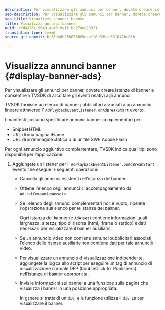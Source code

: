```yaml
---
description: Per visualizzare gli annunci per banner, dovete creare istanze di banner e consentire a TVSDK di ascoltare gli eventi relativi agli annunci.
seo-description: Per visualizzare gli annunci per banner, dovete creare istanze di banner e consentire a TVSDK di ascoltare gli eventi relativi agli annunci.
seo-title: Visualizza annunci banner
title: Visualizza annunci banner
uuid: cfd4b26c-9643-4b60-9aff-bc27dec289f1
translation-type: tm+mt
source-git-commit: bc35da8b258056809ceaf18e33bed631047bc81b

---
```



# Visualizza annunci banner {#display-banner-ads}

Per visualizzare gli annunci per banner, dovete creare istanze di banner e consentire a TVSDK di ascoltare gli eventi relativi agli annunci.

TVSDK fornisce un elenco di banner pubblicitari associati a un annuncio lineare attraverso l&#39; `AdPlaybackEventListener.onAdBreakStart` evento.

I manifesti possono specificare annunci banner complementari per:

* Snippet HTML
* URL di una pagina iFrame
* URL di un’immagine statica o di un file SWF Adobe Flash

Per ogni annuncio aggiuntivo complementare, TVSDK indica quali tipi sono disponibili per l’applicazione.

1. Aggiungete un listener per l&#39; `AdPlaybackEventListener.onAdBreakStart` evento che esegue le seguenti operazioni:

   * Cancella gli annunci esistenti nell&#39;istanza del banner.
   * Ottiene l&#39;elenco degli annunci di accompagnamento da `Ad.getCompanionAssets`.
   * Se l&#39;elenco degli annunci complementari non è vuoto, ripetete l&#39;operazione sull&#39;elenco per le istanze del banner.

      Ogni istanza del banner (e `AdAsset`) contiene informazioni quali larghezza, altezza, tipo di risorsa (html, iframe o statico) e dati necessari per visualizzare il banner ausiliario.
   * Se un annuncio video non contiene annunci pubblicitari associati, l’elenco delle risorse ausiliarie non contiene dati per tale annuncio video.
   * Per visualizzare un annuncio di visualizzazione indipendente, aggiungete la logica allo script per eseguire un tag di annuncio di visualizzazione normale DFP (DoubleClick for Publishers) nell&#39;istanza di banner appropriata.
   * Invia le informazioni sul banner a una funzione sulla pagina che visualizza i banner in una posizione appropriata.

      In genere si tratta di un `div`, e la funzione utilizza il `div ID` per visualizzare il banner.